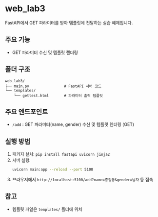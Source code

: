# web_lab3

FastAPI에서 GET 파라미터를 받아 템플릿에 전달하는 실습 예제입니다.

## 주요 기능
- GET 파라미터 수신 및 템플릿 렌더링

## 폴더 구조
```
web_lab3/
├── main.py                # FastAPI 서버 코드
└── templates/
    └── gettest.html       # 파라미터 출력 템플릿
```

## 주요 엔드포인트
- `/add` : GET 파라미터(name, gender) 수신 및 템플릿 렌더링 (GET)

## 실행 방법
1. 패키지 설치: `pip install fastapi uvicorn jinja2`
2. 서버 실행:
   ```bash
   uvicorn main:app --reload --port 5100
   ```
3. 브라우저에서 `http://localhost:5100/add?name=홍길동&gender=남자` 등 접속

## 참고
- 템플릿 파일은 `templates/` 폴더에 위치
